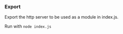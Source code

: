 <h3>Export</h3>
<p>Export the http server to be used as a module in index.js.</p>
<p>Run with <code>node index.js</code></p>
